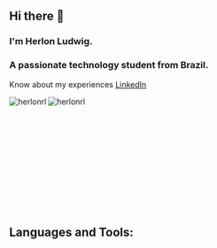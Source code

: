 
## Hi there 👋
### I'm Herlon Ludwig.
### A passionate technology student from Brazil.

Know about my experiences [LinkedIn](https://www.linkedin.com/in/herlonromualdoludwig1967/)
<br />
<!-- https://github.com/anuraghazra/github-readme-stats -->
<div>
    <p>
        <img align="left" src="https://github-readme-stats.vercel.app/api?username=herlonrl&show_icons=true&include_all_commits&theme=dracula&locale=en" alt="herlonrl" />
    </p>
    <p>
        <img align="left" src="https://github-readme-stats.vercel.app/api/top-langs?username=herlonrl&show_icons=true&include_all_commits&theme=dracula&locale=en&layout=compact" alt="herlonrl" />
    </p>
    <br />
</div>

<br />
<br />
<br />
<br />
<br />
<br />
<br />
<br />
<br />
<br />
<br />

## Languages and Tools:
<!--
<p align="left">
    <a href="https://getbootstrap.com/" target="_blank">
        <img src="icons/bootstrap.svg" alt="Bootstrap" width="45" height="40" />
    </a>
    <a href="https://www.w3schools.com/cs/" target="_blank" rel="noreferrer"> 
        <img src="icons/csharp.svg" alt="C Sharp" width="40" height="40" /> 
    </a> 
    <a href="https://dotnet.microsoft.com/" target="_blank" rel="noreferrer"> 
        <img src="icons/dotnet.svg" alt="Dot Net" width="40" height="40" /> 
    </a> 
    <a href="https://www.python.org" target="_blank" rel="noreferrer"> 
        <img src="icons/python.svg" alt="Python" width="40" height="40" /> 
    </a> 
    <a href="https://pandas.pydata.org/" target="_blank" rel="noreferrer"> 
        <img src="icons/pandas.svg" alt="Pandas" width="80" height="40" /> 
    </a> 
    <a href="https://www.w3.org/html/" target="_blank" rel="noreferrer"> 
        <img src="icons/html5.svg" alt="HTML5" width="40" height="40" /> 
    </a>
    <a href="https://www.w3schools.com/css/" target="_blank" rel="noreferrer"> 
        <img src="icons/css3.svg" alt="CSS3" width="40" height="40" /> 
    </a> 
    <a href="https://developer.mozilla.org/en-US/docs/Web/JavaScript" target="_blank" rel="noreferrer"> 
        <img src="icons/javascript.svg" alt="JavaScript" width="40" height="40" /> 
    </a> 
    <a href="https://git-scm.com/" target="_blank" rel="noreferrer"> 
        <img src="icons/git.svg" alt="Git" width="40" height="40"/> 
    </a> 
    <a href="https://code.visualstudio.com/brand" target="_blank" rel="noreferrer"> 
        <img src="icons/vscode.png" alt="VSCode" width="40" height="40" /> 
    </a> 
    <a href="https://jupyter.org/" target="_blank" rel="noreferrer"> 
        <img src="icons/jupyter.png" alt="Jupyter" width="40" height="45" /> 
    </a> 
    <a href="https://www.postgresql.org" target="_blank" rel="noreferrer"> 
        <img src="icons/postgresql.png" alt="PostgreSQL" width="40" height="40" /> 
    </a> 
    <a href="https://www.microsoft.com/pt-br/sql-server" target="_blank" rel="noreferrer"> 
        <img src="icons/sql.svg" alt="SQLServer" width="40" height="40" /> 
    </a>
      <a href="https://www.mysql.com/" target="_blank" rel="noreferrer"> 
        <img src="icons/msql.svg" alt="MySQL" width="40" height="40" /> 
    </a>
</p>
-->
